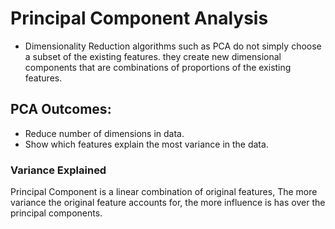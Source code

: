 # Principal Component Analysis

- Dimensionality Reduction algorithms such as PCA do not simply choose a subset of the existing features.
they create new dimensional components that are combinations of proportions of the existing features.

## PCA Outcomes:

- Reduce number of dimensions in data.
- Show which features explain the most variance in the data.

### Variance Explained

Principal Component is a linear combination of original features, The more variance the original feature accounts for, the more influence is has over the principal components.

